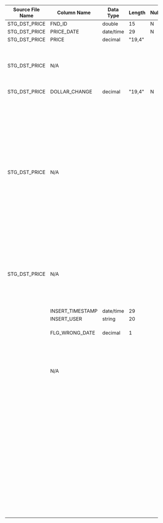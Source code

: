 |	Source File Name	|	Column Name	|	Data Type	|	Length	|	Nullable	|	PK	|	BK	|		|		|		|		|	Table Name	|	Target Table Name	|	Data Type	|	Length	|	Nullable	|	PK	|		|
|	---	|	---	|	---	|	---	|	---	|	---	|	---	|	---	|	---	|	---	|	---	|	---	|	---	|	---	|	---	|	---	|	---	|	---	|
|	STG_DST_PRICE	|	FND_ID	|	double	|	15	|	N	|		|		|	Direct Move	|		|		|		|		|	FND_ID	|	number	|	15	|	N	|	Y	|		|
|	STG_DST_PRICE	|	PRICE_DATE	|	date/time	|	29	|	N	|		|		|	Direct Move	|		|		|		|		|	PRICE_DATE	|	date	|	19	|	N	|	Y	|		|
|	STG_DST_PRICE	|	PRICE	|	decimal	|	"19,4"	|		|		|		|	Direct Move	|		|		|		|		|	PRICE	|	"number(p,s)"	|	19	|	Y	|	N	|		|
|	STG_DST_PRICE	|	N/A	|		|		|		|		|		|	// Previous Price <br><br>Lookup FND_Price with FND_ID<br>If 'Price' found then<br>get Price from lookup table<br>else<br> Map 'Price' from source	|	"iif(isnull(PREVIOUS_PRICE_in),PRICE,PREVIOUS_PRICE_in)"	|	//PREVIOUS_PRICE_in<br>select the table 'FND_Price' for the value 'FND_ID'	|		|		|	PREVIOUS_PRICE	|	"number(p,s)"	|	19	|	Y	|	N	|		|
|	STG_DST_PRICE	|	DOLLAR_CHANGE	|	decimal	|	"19,4"	|	N	|		|		|	PRICE - PREVIOUS_PRICE	|	PRICE - PREVIOUS_PRICE_v	|		|		|		|	DOLLAR_CHANGE	|	"number(p,s)"	|	19	|	Y	|	N	|		|
|	STG_DST_PRICE	|	N/A	|		|		|		|		|		|	"// PRCT_CHANGE <br>(PRICE - PREVIOUS_PRICE_v+ORD_INCOME_v+CAP_GAINS_SHORT_v+CAP_GAINS_LONG_v + NON_TAXABLE_DIS_v) / PREVIOUS_PRICE_v<br><br>Lookup FND_DIVIDED with FND_ID and PRICE DATE,<br>if ORD_INCOME found then<br>  ORD_INCOME<br>else<br> 0<br> <br>if CAP_GAINS_SHORT found then<br>  CAP_GAINS_SHORT<br>else<br> 0<br><br>if CAP_GAINS_LONG found then<br>  CAP_GAINS_LONG<br>else<br> 0<br><br>if NON_TAXABLE_DIS found then<br>  NON_TAXABLE_DIS<br>else<br> 0"	|	"(PRICE - PREVIOUS_PRICE_v+ORD_INCOME_v+CAP_GAINS_SHORT_v+CAP_GAINS_LONG_v + NON_TAXABLE_DIS_v) / PREVIOUS_PRICE_v<br><br><br>//ORD_INCOME_v<br>iif(isnull(ORD_INCOME),0,ORD_INCOME)<br><br>//CAP_GAINS_SHORT_v<br>iif(isnull(CAP_GAINS_SHORT),0,CAP_GAINS_SHORT)<br><br>//CAP_GAINS_LONG_v<br>iif(isnull(CAP_GAINS_LONG),0,CAP_GAINS_LONG)<br><br>//NON_TAXABLE_DIS_v<br>iif(isnull(NON_TAXABLE_DIS),0,NON_TAXABLE_DIS)<br>"	|	"Select <br>CAP_GAINS_SHORT,<br>CAP_GAINS_LONG,<br>NON_TAXABLE_DIS<br>from <br>FND_DIVIDEND Where<br>FND_ID = ID_in (FND_ID from source)<br> AND REINVEST_DATE = DATE_in (PRICE_DATE from Source)"	|		|	Add Target Table Name	|	PRCT_CHANGE	|	"number(p,s)"	|	38	|	Y	|	N	|		|
|	STG_DST_PRICE	|	N/A	|		|		|		|		|		|	If PRCT_CHANGE (Above field) is between THRESHOLD_HIGH and THRESHOLD_LOW then 0 else 1<br><br>//driving high and low threshold values<br>Lkp_Fnd_Threshold  with FND_ID <br>	|	"iif(TODAY_PRCT_CHANGE_in <= THRESHOLD_HIGH_in and TODAY_PRCT_CHANGE_in >=  THRESHOLD_LOW_in,0,1)"	|	"Select<br>THRESHOLD_HIGH,<br>THRESHOLD_LOW<br>from<br>FND_THRESHOLD<br>where<br>FND_ID = ID_in (FND_ID from source)"	|		|		|	FLG_THRESHOLD	|	"number(p,s)"	|	1	|	Y	|	N	|		|
|		|		|		|		|		|		|		|	Default '0'	|		|		|		|		|	FLG_MATCH_DST	|	"number(p,s)"	|	1	|	Y	|	N	|		|
|		|	INSERT_TIMESTAMP	|	date/time	|	29	|		|		|		|		|		|		|		|		|	INSERT_TIMESTAMP	|	date	|	19	|	Y	|	N	|		|
|		|	INSERT_USER	|	string	|	20	|		|		|		|		|		|		|		|		|	INSERT_USER	|	varchar2	|	20	|	Y	|	N	|		|
|		|	FLG_WRONG_DATE	|	decimal	|	1	|		|		|		|	If current -  PRICE_DATE (day) is 0 then 0<br>else '1'	|	"iif(date_diff(DATE_in,trunc(sysdate,'DDD'),'DDD')=0 ,0,1)<br><br>//DATE_in = 'Price_Date' from source"	|		|		|		|	FLG_WRONG_DATE	|	"number(p,s)"	|	1	|	Y	|	N	|		|
|		|	N/A	|		|		|		|		|		|	((1+YTD_CHANGE_v1)*(1+PRCT_CHANGE))-1<br><br>//YTD_CHANGE<br>Lookup FND_Price table with FND_ID<br>If YTD_CHANGE' found then<br>YTD_CHANGE<br>else<br>0<br><br>	|	"((1+YTD_CHANGE_v1)*(1+TODAY_PRCT_CHANGE_in))-1<br><br>//YTD_CHANGE_v1<br>iif(isnull(YESTERDAY_YTD_CHANGE_in),0,YESTERDAY_YTD_CHANGE_in)<br>"	|	//YESTERDAY_YTD_CHANGE_in<br>select YTD_CHANGE from  'FND_Price' for the value 'FND_ID' (From source)	|		|		|	YTD_CHANGE	|	"number(p,s)"	|	38	|	Y	|	N	|		|
|		|		|		|		|		|		|		|		|		|		|		|		|		|		|		|		|		|		|
|		|		|		|		|		|		|		|		|		|		|		|		|		|		|		|		|		|		|
|		|		|		|		|		|		|		|		|		|		|		|		|		|		|		|		|		|		|
|		|		|		|		|		|		|		|		|		|		|		|		|		|		|		|		|		|		|
|		|		|		|		|		|		|		|		|		|		|		|		|		|		|		|		|		|		|
|		|		|		|		|		|		|		|		|		|		|		|		|		|		|		|		|		|		|
|		|		|		|		|		|		|		|		|		|		|		|		|		|		|		|		|		|		|
|		|		|		|		|		|		|		|		|		|		|		|		|		|		|		|		|		|		|
|		|		|		|		|		|		|		|		|		|		|		|		|		|		|		|		|		|		|
|		|		|		|		|		|		|		|		|		|		|		|		|		|		|		|		|		|		|
|		|		|		|		|		|		|		|		|		|		|		|		|		|		|		|		|		|		|
|		|		|		|		|		|		|		|		|		|		|		|		|		|		|		|		|		|		|
|		|		|		|		|		|		|		|		|		|		|		|		|		|		|		|		|		|		|
|		|		|		|		|		|		|		|		|		|		|		|		|		|		|		|		|		|		|
|		|		|		|		|		|		|		|		|		|		|		|		|		|		|		|		|		|		|
|		|		|		|		|		|		|		|		|		|		|		|		|		|		|		|		|		|		|
|		|		|		|		|		|		|		|		|		|		|		|		|		|		|		|		|		|		|
|		|		|		|		|		|		|		|		|		|		|		|		|		|		|		|		|		|		|
|		|		|		|		|		|		|		|		|		|		|		|		|		|		|		|		|		|		|
|		|		|		|		|		|		|		|		|		|		|		|		|		|		|		|		|		|		|
|		|		|		|		|		|		|		|		|		|		|		|		|		|		|		|		|		|		|
|		|		|		|		|		|		|		|		|		|		|		|		|		|		|		|		|		|		|
|		|		|		|		|		|		|		|		|		|		|		|		|		|		|		|		|		|		|
|		|		|		|		|		|		|		|		|		|		|		|		|		|		|		|		|		|		|
|		|		|		|		|		|		|		|		|		|		|		|		|		|		|		|		|		|		|
|		|		|		|		|		|		|		|		|		|		|		|		|		|		|		|		|		|		|
|		|		|		|		|		|		|		|		|		|		|		|		|		|		|		|		|		|		|
|		|		|		|		|		|		|		|		|		|		|		|		|		|		|		|		|		|		|
|		|		|		|		|		|		|		|		|		|		|		|		|		|		|		|		|		|		|
|		|		|		|		|		|		|		|		|		|		|		|		|		|		|		|		|		|		|
|		|		|		|		|		|		|		|		|		|		|		|		|		|		|		|		|		|		|
|		|		|		|		|		|		|		|		|		|		|		|		|		|		|		|		|		|		|
|		|		|		|		|		|		|		|		|		|		|		|		|		|		|		|		|		|		|
|		|		|		|		|		|		|		|		|		|		|		|		|		|		|		|		|		|		|
|		|		|		|		|		|		|		|		|		|		|		|		|		|		|		|		|		|		|
|		|		|		|		|		|		|		|		|		|		|		|		|		|		|		|		|		|		|
|		|		|		|		|		|		|		|		|		|		|		|		|		|		|		|		|		|		|
|		|		|		|		|		|		|		|		|		|		|		|		|		|		|		|		|		|		|
|		|		|		|		|		|		|		|		|		|		|		|		|		|		|		|		|		|		|
|		|		|		|		|		|		|		|		|		|		|		|		|		|		|		|		|		|		|
|		|		|		|		|		|		|		|		|		|		|		|		|		|		|		|		|		|		|
|		|		|		|		|		|		|		|		|		|		|		|		|		|		|		|		|		|		|
|		|		|		|		|		|		|		|		|		|		|		|		|		|		|		|		|		|		|
|		|		|		|		|		|		|		|		|		|		|		|		|		|		|		|		|		|		|
|		|		|		|		|		|		|		|		|		|		|		|		|		|		|		|		|		|		|
|		|		|		|		|		|		|		|		|		|		|		|		|		|		|		|		|		|		|
|		|		|		|		|		|		|		|		|		|		|		|		|		|		|		|		|		|		|
|		|		|		|		|		|		|		|		|		|		|		|		|		|		|		|		|		|		|
|		|		|		|		|		|		|		|		|		|		|		|		|		|		|		|		|		|		|
|		|		|		|		|		|		|		|		|		|		|		|		|		|		|		|		|		|		|
|		|		|		|		|		|		|		|		|		|		|		|		|		|		|		|		|		|		|
|		|		|		|		|		|		|		|		|		|		|		|		|		|		|		|		|		|		|
|		|		|		|		|		|		|		|		|		|		|		|		|		|		|		|		|		|		|
|		|		|		|		|		|		|		|		|		|		|		|		|		|		|		|		|		|		|
|		|		|		|		|		|		|		|		|		|		|		|		|		|		|		|		|		|		|
|		|		|		|		|		|		|		|		|		|		|		|		|		|		|		|		|		|		|
|		|		|		|		|		|		|		|		|		|		|		|		|		|		|		|		|		|		|
|		|		|		|		|		|		|		|		|		|		|		|		|		|		|		|		|		|		|
|		|		|		|		|		|		|		|		|		|		|		|		|		|		|		|		|		|		|
|		|		|		|		|		|		|		|		|		|		|		|		|		|		|		|		|		|		|
|		|		|		|		|		|		|		|		|		|		|		|		|		|		|		|		|		|		|
|		|		|		|		|		|		|		|		|		|		|		|		|		|		|		|		|		|		|
|		|		|		|		|		|		|		|		|		|		|		|		|		|		|		|		|		|		|
|		|		|		|		|		|		|		|		|		|		|		|		|		|		|		|		|		|		|
|		|		|		|		|		|		|		|		|		|		|		|		|		|		|		|		|		|		|
